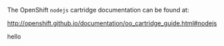 The OpenShift `nodejs` cartridge documentation can be found at:

http://openshift.github.io/documentation/oo_cartridge_guide.html#nodejs

hello